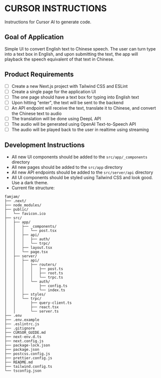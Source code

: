# CURSOR INSTRUCTIONS

Instructions for Cursor AI to generate code.

## Goal of Application

Simple UI to convert English text to Chinese speech. The user can turn type into a text box in English, and upon submitting the text, the app will playback the speech equivalent of that text in Chinese.

## Product Requirements

- [ ] Create a new Next.js project with Tailwind CSS and ESLint
- [ ] Create a single page for the application UI
- [ ] The one page should have a text box for typing into English text
- [ ] Upon hitting "enter", the text will be sent to the backend
- [ ] An API endpoint will receive the text, translate it to Chinese, and convert the Chinese text to audio
- [ ] The translation will be done using DeepL API
- [ ] The audio will be generated using OpenAI Text-to-Speech API
- [ ] The audio will be played back to the user in realtime using streaming

## Development Instructions

- All new UI components should be added to the `src/app/_components` directory
- All new pages should be added to the `src/app` directory
- All new API endpoints should be added to the `src/server/api` directory
- All UI components should be styled using Tailwind CSS and look good. Use a dark theme.
- Current file structure:

```
famjam/
├── .next/
├── node_modules/
├── public/
│   └── favicon.ico
├── src/
│   ├── app/
│   │   ├── _components/
│   │   │   └── post.tsx
│   │   ├── api/
│   │   │   ├── auth/
│   │   │   └── trpc/
│   │   ├── layout.tsx
│   │   └── page.tsx
│   ├── server/
│   │   ├── api/
│   │   │   ├── routers/
│   │   │   │   ├── post.ts
│   │   │   │   ├── root.ts
│   │   │   │   └── trpc.ts
│   │   │   └── auth/
│   │   │       ├── config.ts
│   │   │       └── index.ts
│   │   ├── styles/
│   │   └── trpc/
│   │       ├── query-client.ts
│   │       ├── react.tsx
│   │       └── server.ts
├── .env
├── .env.example
├── .eslintrc.js
├── .gitignore
├── CURSOR_GUIDE.md
├── next-env.d.ts
├── next.config.js
├── package-lock.json
├── package.json
├── postcss.config.js
├── prettier.config.js
├── README.md
├── tailwind.config.ts
└── tsconfig.json
```
